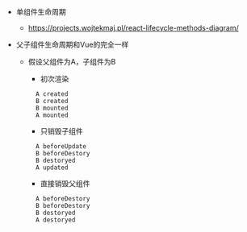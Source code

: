 - 单组件生命周期

  - https://projects.wojtekmaj.pl/react-lifecycle-methods-diagram/

- 父子组件生命周期和Vue的完全一样

  - 假设父组件为A，子组件为B

    - 初次渲染

    ```
      A created
      B created
      B mounted
      A mounted
    ```

    - 只销毁子组件

    ```
      A beforeUpdate
      B beforeDestory
      B destoryed
      A updated
    ```

    - 直接销毁父组件

    ```
      A beforeDestory
      B beforeDestory
      B destoryed
      A destoryed
    ```
